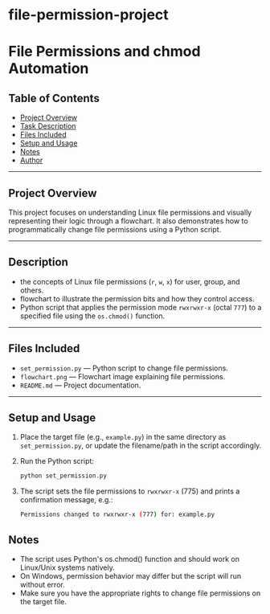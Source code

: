 # file-permission-project
# File Permissions and chmod Automation

## Table of Contents
- [Project Overview](#project-overview)  
- [Task Description](#task-description)  
- [Files Included](#files-included)  
- [Setup and Usage](#setup-and-usage)  
- [Notes](#notes)  
- [Author](#author)  

---

## Project Overview
This project focuses on understanding Linux file permissions and visually representing their logic through a flowchart. It also demonstrates how to programmatically change file permissions using a Python script.

---

## Description
-  the concepts of Linux file permissions (`r`, `w`, `x`) for user, group, and others.  
-  flowchart to illustrate the permission bits and how they control access.  
-  Python script that applies the permission mode `rwxrwxr-x` (octal `777`) to a specified file using the `os.chmod()` function.

---

## Files Included
- `set_permission.py` — Python script to change file permissions.  
- `flowchart.png` — Flowchart image explaining file permissions.  
- `README.md` — Project documentation.

---

## Setup and Usage

1. Place the target file (e.g., `example.py`) in the same directory as `set_permission.py`, or update the filename/path in the script accordingly.

2. Run the Python script:
   ```bash
   python set_permission.py

3. The script sets the file permissions to `rwxrwxr-x` (775) and prints a confirmation message, e.g.:
   ```bash
   Permissions changed to rwxrwxr-x (777) for: example.py
   ```
## Notes

- The script uses Python's os.chmod() function and should work on Linux/Unix systems natively.
- On Windows, permission behavior may differ but the script will run without error.
- Make sure you have the appropriate rights to change file permissions on the target file.
